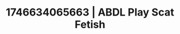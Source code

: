 ---
categories:
- AI-generated
- Naughty librarian
- Back arch
- Digital dominatrix
- Flushed skin
- ASMR
- Curvy bodies
- Cosplay
image: /assets/images/1746634065663.jpg
layout: post
seo:
  description: Featured content with exclusive ABDL Play, Scat Fetish. HD images available.
  keywords: ABDL Play, Scat Fetish
  og_image: /assets/images/1746634065663.jpg
  schema_type: VisualArtwork
tags:
- ABDL Play
- Scat Fetish
- '#1746634065663'
title: 1746634065663 | ABDL Play Scat Fetish
---